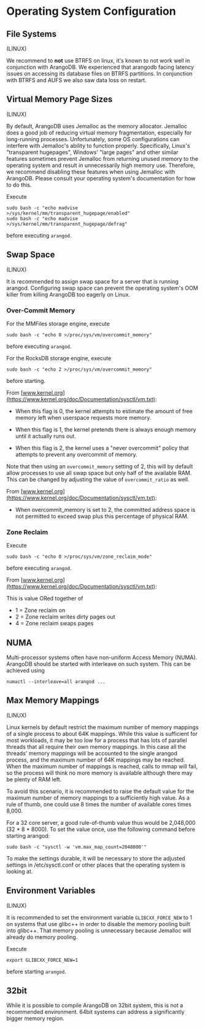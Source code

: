 Operating System Configuration
==============================

File Systems
------------

(LINUX)

We recommend to **not** use BTRFS on linux, it's known to not work
well in conjunction with ArangoDB.  We experienced that arangodb
facing latency issues on accessing its database files on BTRFS
partitions.  In conjunction with BTRFS and AUFS we also saw data loss
on restart.


Virtual Memory Page Sizes
--------------------------

(LINUX)

By default, ArangoDB uses Jemalloc as the memory allocator. Jemalloc does a good
job of reducing virtual memory fragmentation, especially for long-running
processes. Unfortunately, some OS configurations can interfere with Jemalloc's
ability to function properly. Specifically, Linux's "transparent hugepages",
Windows' "large pages" and other similar features sometimes prevent Jemalloc
from returning unused memory to the operating system and result in unnecessarily
high memory use. Therefore, we recommend disabling these features when using
Jemalloc with ArangoDB. Please consult your operating system's documentation for
how to do this.

Execute

    sudo bash -c "echo madvise >/sys/kernel/mm/transparent_hugepage/enabled"
    sudo bash -c "echo madvise >/sys/kernel/mm/transparent_hugepage/defrag"

before executing `arangod`.

Swap Space
----------

(LINUX)

It is recommended to assign swap space for a server that is running arangod.
Configuring swap space can prevent the operating system's OOM killer from
killing ArangoDB too eagerly on Linux.

### Over-Commit Memory

For the MMFiles storage engine, execute

    sudo bash -c "echo 0 >/proc/sys/vm/overcommit_memory"

before executing `arangod`.

For the RocksDB storage engine, execute
    
    sudo bash -c "echo 2 >/proc/sys/vm/overcommit_memory"

before starting. 

From [www.kernel.org](https://www.kernel.org/doc/Documentation/sysctl/vm.txt):

- When this flag is 0, the kernel attempts to estimate the amount
  of free memory left when userspace requests more memory.

- When this flag is 1, the kernel pretends there is always enough
  memory until it actually runs out.

- When this flag is 2, the kernel uses a "never overcommit"
  policy that attempts to prevent any overcommit of memory.


Note that then using an `overcommit_memory` setting of 2, this will by default allow 
processes to use all swap space but only half of the available RAM. This can be changed 
by adjusting the value of `overcommit_ratio` as well.

From [www.kernel.org](https://www.kernel.org/doc/Documentation/sysctl/vm.txt):

- When overcommit_memory is set to 2, the committed address
  space is not permitted to exceed swap plus this percentage
  of physical RAM. 

### Zone Reclaim

Execute

    sudo bash -c "echo 0 >/proc/sys/vm/zone_reclaim_mode"

before executing `arangod`.

From [www.kernel.org](https://www.kernel.org/doc/Documentation/sysctl/vm.txt):

This is value ORed together of

- 1 = Zone reclaim on
- 2 = Zone reclaim writes dirty pages out
- 4 = Zone reclaim swaps pages

NUMA
----

Multi-processor systems often have non-uniform Access Memory (NUMA). ArangoDB
should be started with interleave on such system. This can be achieved using

    numactl --interleave=all arangod ...

Max Memory Mappings
-------------------

(LINUX)

Linux kernels by default restrict the maximum number of memory mappings of a
single process to about 64K mappings. While this value is sufficient for most
workloads, it may be too low for a process that has lots of parallel threads
that all require their own memory mappings. In this case all the threads' 
memory mappings will be accounted to the single arangod process, and the 
maximum number of 64K mappings may be reached. When the maximum number of
mappings is reached, calls to mmap will fail, so the process will think no
more memory is available although there may be plenty of RAM left.

To avoid this scenario, it is recommended to raise the default value for the
maximum number of memory mappings to a sufficiently high value. As a rule of
thumb, one could use 8 times the number of available cores times 8,000.

For a 32 core server, a good rule-of-thumb value thus would be 2,048,000 
(32 * 8 * 8000). To set the value once, use the following command before
starting arangod:

    sudo bash -c "sysctl -w 'vm.max_map_count=2048000'"

To make the settings durable, it will be necessary to store the adjusted 
settings in /etc/sysctl.conf or other places that the operating system is
looking at.

Environment Variables
---------------------

(LINUX)

It is recommended to set the environment variable `GLIBCXX_FORCE_NEW` to 1 on
systems that use glibc++ in order to disable the memory pooling built into
glibc++. That memory pooling is unnecessary because Jemalloc will already do
memory pooling.

Execute

    export GLIBCXX_FORCE_NEW=1


before starting `arangod`.

32bit
-----

While it is possible to compile ArangoDB on 32bit system, this is not a
recommended environment. 64bit systems can address a significantly bigger
memory region.


